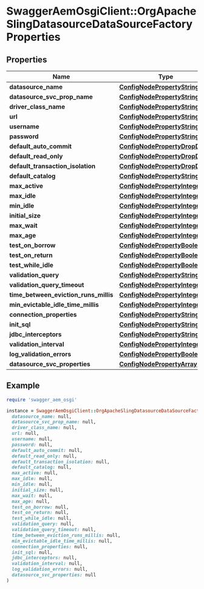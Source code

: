 # SwaggerAemOsgiClient::OrgApacheSlingDatasourceDataSourceFactoryProperties

## Properties

| Name | Type | Description | Notes |
| ---- | ---- | ----------- | ----- |
| **datasource_name** | [**ConfigNodePropertyString**](ConfigNodePropertyString.md) |  | [optional] |
| **datasource_svc_prop_name** | [**ConfigNodePropertyString**](ConfigNodePropertyString.md) |  | [optional] |
| **driver_class_name** | [**ConfigNodePropertyString**](ConfigNodePropertyString.md) |  | [optional] |
| **url** | [**ConfigNodePropertyString**](ConfigNodePropertyString.md) |  | [optional] |
| **username** | [**ConfigNodePropertyString**](ConfigNodePropertyString.md) |  | [optional] |
| **password** | [**ConfigNodePropertyString**](ConfigNodePropertyString.md) |  | [optional] |
| **default_auto_commit** | [**ConfigNodePropertyDropDown**](ConfigNodePropertyDropDown.md) |  | [optional] |
| **default_read_only** | [**ConfigNodePropertyDropDown**](ConfigNodePropertyDropDown.md) |  | [optional] |
| **default_transaction_isolation** | [**ConfigNodePropertyDropDown**](ConfigNodePropertyDropDown.md) |  | [optional] |
| **default_catalog** | [**ConfigNodePropertyString**](ConfigNodePropertyString.md) |  | [optional] |
| **max_active** | [**ConfigNodePropertyInteger**](ConfigNodePropertyInteger.md) |  | [optional] |
| **max_idle** | [**ConfigNodePropertyInteger**](ConfigNodePropertyInteger.md) |  | [optional] |
| **min_idle** | [**ConfigNodePropertyInteger**](ConfigNodePropertyInteger.md) |  | [optional] |
| **initial_size** | [**ConfigNodePropertyInteger**](ConfigNodePropertyInteger.md) |  | [optional] |
| **max_wait** | [**ConfigNodePropertyInteger**](ConfigNodePropertyInteger.md) |  | [optional] |
| **max_age** | [**ConfigNodePropertyInteger**](ConfigNodePropertyInteger.md) |  | [optional] |
| **test_on_borrow** | [**ConfigNodePropertyBoolean**](ConfigNodePropertyBoolean.md) |  | [optional] |
| **test_on_return** | [**ConfigNodePropertyBoolean**](ConfigNodePropertyBoolean.md) |  | [optional] |
| **test_while_idle** | [**ConfigNodePropertyBoolean**](ConfigNodePropertyBoolean.md) |  | [optional] |
| **validation_query** | [**ConfigNodePropertyString**](ConfigNodePropertyString.md) |  | [optional] |
| **validation_query_timeout** | [**ConfigNodePropertyInteger**](ConfigNodePropertyInteger.md) |  | [optional] |
| **time_between_eviction_runs_millis** | [**ConfigNodePropertyInteger**](ConfigNodePropertyInteger.md) |  | [optional] |
| **min_evictable_idle_time_millis** | [**ConfigNodePropertyInteger**](ConfigNodePropertyInteger.md) |  | [optional] |
| **connection_properties** | [**ConfigNodePropertyString**](ConfigNodePropertyString.md) |  | [optional] |
| **init_sql** | [**ConfigNodePropertyString**](ConfigNodePropertyString.md) |  | [optional] |
| **jdbc_interceptors** | [**ConfigNodePropertyString**](ConfigNodePropertyString.md) |  | [optional] |
| **validation_interval** | [**ConfigNodePropertyInteger**](ConfigNodePropertyInteger.md) |  | [optional] |
| **log_validation_errors** | [**ConfigNodePropertyBoolean**](ConfigNodePropertyBoolean.md) |  | [optional] |
| **datasource_svc_properties** | [**ConfigNodePropertyArray**](ConfigNodePropertyArray.md) |  | [optional] |

## Example

```ruby
require 'swagger_aem_osgi'

instance = SwaggerAemOsgiClient::OrgApacheSlingDatasourceDataSourceFactoryProperties.new(
  datasource_name: null,
  datasource_svc_prop_name: null,
  driver_class_name: null,
  url: null,
  username: null,
  password: null,
  default_auto_commit: null,
  default_read_only: null,
  default_transaction_isolation: null,
  default_catalog: null,
  max_active: null,
  max_idle: null,
  min_idle: null,
  initial_size: null,
  max_wait: null,
  max_age: null,
  test_on_borrow: null,
  test_on_return: null,
  test_while_idle: null,
  validation_query: null,
  validation_query_timeout: null,
  time_between_eviction_runs_millis: null,
  min_evictable_idle_time_millis: null,
  connection_properties: null,
  init_sql: null,
  jdbc_interceptors: null,
  validation_interval: null,
  log_validation_errors: null,
  datasource_svc_properties: null
)
```


